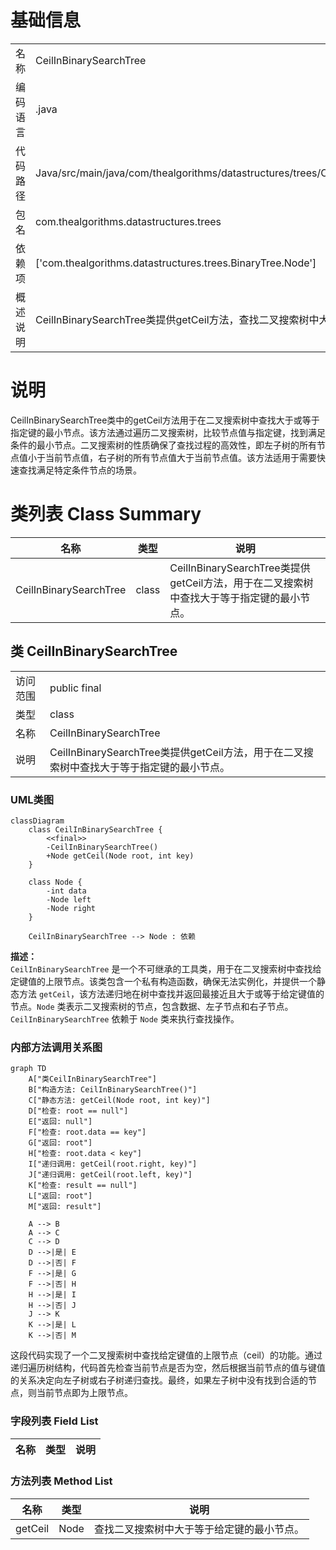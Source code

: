 # 基础信息

|      |      |
|------|------|
| 名称 | CeilInBinarySearchTree |
| 编码语言 | .java |
| 代码路径 | Java/src/main/java/com/thealgorithms/datastructures/trees/CeilInBinarySearchTree.java |
| 包名 | com.thealgorithms.datastructures.trees |
| 依赖项 | ['com.thealgorithms.datastructures.trees.BinaryTree.Node'] |
| 概述说明 | CeilInBinarySearchTree类提供getCeil方法，查找二叉搜索树中大于等于指定键的最小节点。 |

# 说明

CeilInBinarySearchTree类中的getCeil方法用于在二叉搜索树中查找大于或等于指定键的最小节点。该方法通过遍历二叉搜索树，比较节点值与指定键，找到满足条件的最小节点。二叉搜索树的性质确保了查找过程的高效性，即左子树的所有节点值小于当前节点值，右子树的所有节点值大于当前节点值。该方法适用于需要快速查找满足特定条件节点的场景。

# 类列表 Class Summary

| 名称   | 类型  | 说明 |
|-------|------|-------------|
| CeilInBinarySearchTree | class | CeilInBinarySearchTree类提供getCeil方法，用于在二叉搜索树中查找大于等于指定键的最小节点。 |



## 类 CeilInBinarySearchTree

|      |      |
|------|------|
| 访问范围 | public final |
| 类型 | class |
| 名称 | CeilInBinarySearchTree |
| 说明 | CeilInBinarySearchTree类提供getCeil方法，用于在二叉搜索树中查找大于等于指定键的最小节点。 |


### UML类图

```mermaid
classDiagram
    class CeilInBinarySearchTree {
        <<final>>
        -CeilInBinarySearchTree()
        +Node getCeil(Node root, int key)
    }

    class Node {
        -int data
        -Node left
        -Node right
    }

    CeilInBinarySearchTree --> Node : 依赖
```

**描述：**  
`CeilInBinarySearchTree` 是一个不可继承的工具类，用于在二叉搜索树中查找给定键值的上限节点。该类包含一个私有构造函数，确保无法实例化，并提供一个静态方法 `getCeil`，该方法递归地在树中查找并返回最接近且大于或等于给定键值的节点。`Node` 类表示二叉搜索树的节点，包含数据、左子节点和右子节点。`CeilInBinarySearchTree` 依赖于 `Node` 类来执行查找操作。


### 内部方法调用关系图

```mermaid
graph TD
    A["类CeilInBinarySearchTree"]
    B["构造方法: CeilInBinarySearchTree()"]
    C["静态方法: getCeil(Node root, int key)"]
    D["检查: root == null"]
    E["返回: null"]
    F["检查: root.data == key"]
    G["返回: root"]
    H["检查: root.data < key"]
    I["递归调用: getCeil(root.right, key)"]
    J["递归调用: getCeil(root.left, key)"]
    K["检查: result == null"]
    L["返回: root"]
    M["返回: result"]

    A --> B
    A --> C
    C --> D
    D -->|是| E
    D -->|否| F
    F -->|是| G
    F -->|否| H
    H -->|是| I
    H -->|否| J
    J --> K
    K -->|是| L
    K -->|否| M
```

这段代码实现了一个二叉搜索树中查找给定键值的上限节点（ceil）的功能。通过递归遍历树结构，代码首先检查当前节点是否为空，然后根据当前节点的值与键值的关系决定向左子树或右子树递归查找。最终，如果左子树中没有找到合适的节点，则当前节点即为上限节点。

### 字段列表 Field List

| 名称  | 类型  | 说明 |
|-------|-------|------|

### 方法列表 Method List

| 名称  | 类型  | 说明 |
|-------|-------|------|
| getCeil | Node | 查找二叉搜索树中大于等于给定键的最小节点。 |




